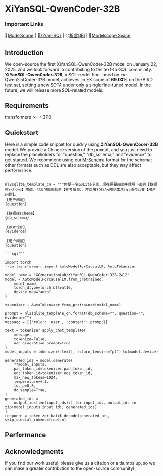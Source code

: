 #  XiYanSQL-QwenCoder-32B

### Important Links


🤖[ModelScope](https://www.modelscope.cn/models/XGenerationLab/XiYanSQL-QwenCoder-32B-2412) |
📖[XiYan-SQL](https://github.com/XGenerationLab/XiYan-SQL) |
🌕[析言GBI](https://bailian.console.aliyun.com/xiyan) |
🤗[Modelscope Space](https://www.modelscope.cn/studios/XGenerationLab/XiYanSQL-QwenCoder-32B)


## Introduction
We open-source the first XiYanSQL-QwenCoder-32B model on January 22, 2025, and we look forward to contributing to the text-to-SQL community.
**XiYanSQL-QwenCoder-32B**, a SQL model fine-tuned on the Qwen2.5Coder-32B model, achieves an EX score of **69.03%** on the BIRD test set, setting a new SOTA under only a single fine-tuned model.
In the future, we will release more SQL-related models.


## Requirements

transformers >= 4.37.0

## Quickstart

Here is a simple code snippet for quickly using **XiYanSQL-QwenCoder-32B** model. We provide a Chinese version of the prompt, and you just need to replace the placeholders for "question," "db_schema," and "evidence" to get started. We recommend using our [M-Schema](https://github.com/XGenerationLab/M-Schema) format for the schema; other formats such as DDL are also acceptable, but they may affect performance.


```

nl2sqlite_template_cn = """你是一名SQLite专家，现在需要阅读并理解下面的【数据库schema】描述，以及可能用到的【参考信息】，并运用SQLite知识生成sql语句回答【用户问题】。
【用户问题】
{question}

【数据库schema】
{db_schema}

【参考信息】
{evidence}

【用户问题】
{question}

```sql"""

import torch
from transformers import AutoModelForCausalLM, AutoTokenizer

model_name = "XGenerationLab/XiYanSQL-QwenCoder-32B-2412"
model = AutoModelForCausalLM.from_pretrained(
    model_name,
    torch_dtype=torch.bfloat16,
    device_map="auto"
)

tokenizer = AutoTokenizer.from_pretrained(model_name)

prompt = nl2sqlite_template_cn.format(db_schema="", question="", evidence="")
message = [{'role': 'user', 'content': prompt}]

text = tokenizer.apply_chat_template(
    message,
    tokenize=False,
    add_generation_prompt=True
)
model_inputs = tokenizer([text], return_tensors="pt").to(model.device)

generated_ids = model.generate(
    **model_inputs,
    pad_token_id=tokenizer.pad_token_id,
    eos_token_id=tokenizer.eos_token_id,
    max_new_tokens=1024,
    temperature=0.1,
    top_p=0.8,
    do_sample=True,
)
generated_ids = [
    output_ids[len(input_ids):] for input_ids, output_ids in zip(model_inputs.input_ids, generated_ids)
]
response = tokenizer.batch_decode(generated_ids, skip_special_tokens=True)[0]

```

## Performance


## Acknowledgments
If you find our work useful, please give us a citation or a thumbs up, so we can make a greater contribution to the open-source community!











